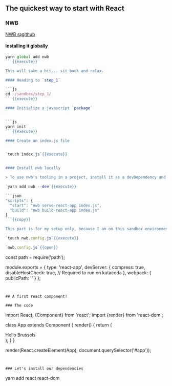 ## The quickest way to start with React

### NWB

[NWB @github](https://github.com/insin/nwb#readme)

#### Installing it globally

```js
yarn global add nwb
```{{execute}}

This will take a bit... sit back and relax.

#### Heading to `step_1`

```js
cd ~/sandbox/step_1/
```{{execute}}

#### Initialize a javascript `package`


```js
yarn init
```{{execute}}

#### Create an index.js file


`touch index.js`{{execute}}


#### Install nwb locally

> To use nwb's tooling in a project, install it as a devDependency and use nwb commands in package.json "scripts":

`yarn add nwb --dev`{{execute}}

```json
"scripts": {
  "start": "nwb serve-react-app index.js",
  "build": "nwb build-react-app index.js"
}
```{{copy}}

This part is for my setup only, because I am on this sandbox environment.

`touch nwb.config.js`{{execute}}

`nwb.config.js`{{open}}


```
const path = require('path');

module.exports = {
  type: 'react-app',
  devServer: {
    compress: true,
    disableHostCheck: true, // Required to run on katacoda
  },
  webpack: {
    publicPath: ''
  }
};
```{{copy}}


## A first react component!

### The code

```
import React, {Component} from 'react';
import {render} from 'react-dom';

class App extends Component {
  render() {
    return (<div>Hello Brussels</div>);
  }
}

render(React.createElement(App), document.querySelector('#app'));
```{{copy}}


### Let's install our dependencies

```
yarn add react react-dom
```{{execute}}


